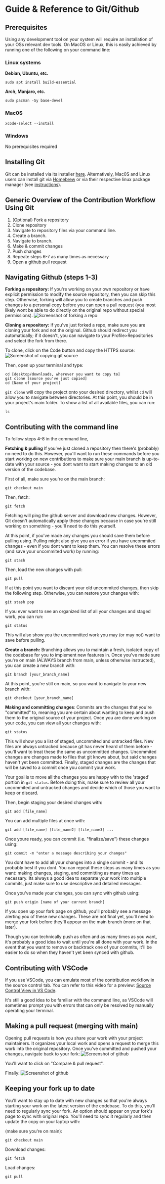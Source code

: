 # Guide & Reference to Git/Github
## Prerequisites
Using any development tool on your system will require an installation of your OSs relevant dev tools. On MacOS or Linux, this is easily achieved by running one of the following on your command line:
### Linux systems
<b>Debian, Ubuntu, etc.</b>
```
sudo apt install build-essential
```
<b>Arch, Manjaro, etc. </b>
```
sudo pacman -Sy base-devel
```
### Mac0S
```
xcode-select --install
```
### Windows
No prerequisites required
## Installing Git
Git can be installed via its installer [here](https://git-scm.com/downloads). Alternatively, Mac0S and Linux users can install git via [Homebrew](https://brew.sh) or via their respective linux package manager (see [instructions](https://git-scm.com/download/linux)).
## Generic Overview of the Contribution Workflow Using Git
1. (Optional) Fork a repository
2. Clone repository
3. Navigate to repository files via your command line.
4. Create a branch.
5. Navigate to branch.
6. Make & commit changes
7. Push changes
8. Repeate steps 6-7 as many times as necessary
9. Open a github pull request

## Navigating Github (steps 1-3)
<b>Forking a repository:</b>
If you're working on your own repository or have explicit permission to modify the source repository, then you can skip this step. Otherwise, forking will allow you to create branches and push changes to a personal copy before you can open a pull request (you most likely wont be able to do directly on the original repo without special permissions).
<img title="forking" alt="Screenshot of forking a repo" src="./assets/git-guide/forking.png">

<b> Cloning a repository:</b>
If you've just forked a repo, make sure you are cloning your fork and not the original. Github should redirect you automatically; if it doesn't,  you can navigate to your Profile>Repositories and select the fork from there.

To clone, click on the Code button and copy the HTTPS source:
<img title="copying source" alt="Screenshot of copying git source" src="./assets/git-guide/copying-src.jpg">

Then, open up your terminal and type:
```
cd [desktop/downloads, wherever you want to copy to]
git clone [source you've just copied]
cd [Name of your project]
```
`git clone` will copy the project onto your desired directory, whilst `cd` will allow you to navigate between directories. At this point, you should be in your project's main folder. To show a list of all available files, you can run:
```
ls
```
## Contributing with the command line
To follow steps 4-8 in the command line,

<b>Fetching & pulling</b>
If you've just cloned a repository then there's (probably) no need to do this. However, you'll want to run these commands before you start working on new contributions to make sure your main branch is up-to-date with your source - you dont want to start making changes to an old version of the codebase.

First of all, make sure you're on the main branch:
```
git checkout main
```

Then, fetch:
```
git fetch
```
Fetching will ping the github server and download new changes. However, Git doesn't automatically apply these changes because in case you're still working on something - you'll need to do this yourself.

At this point, if you've made any changes you should save them before pulling using. Pulling might also give you an error if you have uncommited changes - even if you dont want to keep them. You can resolve these errors (and save your uncommited work) by running:
```
git stash
```

Then, load the new changes with pull:
```
git pull
```

If at this point you want to discard your old uncommited changes, then skip the following step. Otherwise, you can restore your changes with:
```
git stash pop
```

If you ever want to see an organized list of all your changes and staged work, you can run:
```
git status
```
This will also show you the uncommitted work you may (or may not) want to save before pulling.

<b>Create a branch:</b>
Branching allows you to maintain a fresh, isolated copy of the codebase for you to implement new features in. Once you've made sure you're on main (ALWAYS branch from main, unless otherwise instructed), you can create a new branch with:
```
git branch [your_branch_name]
```

At this point, you're still on main, so you want to navigate to your new branch with:
```
git checkout [your_branch_name]
```

<b> Making and committing changes</b>:
Commits are the changes that you're "committed" to, meaning you are certain about wanting to keep and push them to the original source of your project. Once you are done working on your code, you can view all your changes with:
```
git status
```
This will show you a list of staged, uncommited and untracked files. New files are always untracked because git has never heard of them before - you'll want to treat these the same as uncommitted changes. Uncommited changes are changes made to files that git knows about, but said changes haven't yet been committed. Finally, staged changes are the changes that will be saved to a commit once you commit your work.

Your goal is to move all the changes you are happy with to the 'staged' portion in `git status`. Before doing this, make sure to review all your uncommited and untracked changes and decide which of those you want to keep or discard.

Then, begin staging your desired changes with:
```
git add [file_name]
```

You can add multiple files at once with:
```
git add [file_name] [file_name2] [file_name3] ...
```

Once youre ready, you can commit (i.e. "finalize/save") these changes using:
```
git commit -m "enter a message describing your changes"
```

You dont have to add all your changes into a single commit - and its probably best if you dont. You can repeat these steps as many times as you want: making changes, staging, and committing as many times as necessary. Its always a good idea to separate your work into multiple commits, just make sure to use descriptive and detailed messages.

Once you've made your changes, you can sync with github using:
```
git push origin [name of your current branch]
```
If you open up your fork page on github, you'll probably see a message alerting you of these new changes. These are not final yet, you'll need to merge your fork before they'll appear on the main branch (more on that later).

Though you can technically push as often and as many times as you want, it's probably a good idea to wait until you're all done with your work. In the event that you want to remove or backtrack one of your commits, it'll be easier to do so when they haven't yet been synced with github.

## Contributing with VSCode
If you use VSCode, you can emulate most of the contribution workflow in the source control tab. You can refer to this video for a preview: [Source Control View in VS Code](https://www.youtube.com/watch?v=TUYt4oXLxQs).

It's still a good idea to be familiar with the command line, as VSCode will sometimes prompt you with errors that can only be resolved by manually operating your terminal.

## Making a pull request (merging with main)
Opening pull requests is how you share your work with your project maintainers. It organizes your local work and opens a request to merge this work into the original repository. Once you've committed and pushed your changes, navigate back to your fork:
<img title="changes made" alt="Screenshot of github" src="./assets/git-guide/compare.png">

You'll want to click on "Compare & pull request".

Finally:
<img title="opening a pull request" alt="Screenshot of github" src="./assets/git-guide/opening_pull_requests.png">

## Keeping your fork up to date
You'll want to stay up to date with new changes so that you're always starting your work on the latest version of the codebase. To do this, you'll need to regularly sync your fork. An option should appear on your fork's page to sync with original repo. You'll need to sync it regularly and then update the copy on your laptop with:

(make sure you're on main):
```
git checkout main
```

Download changes:
```
git fetch
```

Load changes:
```
git pull
```
